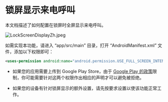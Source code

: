 # 锁屏显示来电呼叫


本文档描述了如何配置在锁屏时全屏显示来电呼叫。

<Frame width="auto" height="500">
  <img src="https://media-resource.spreading.io/docuo/workspace564/27e54a759d23575969552654cb45bf89/59de43acec.jpeg" alt="LockScreenDisplayZh.jpeg"/>
</Frame>


如需实现本功能，请进入 “app/src/main” 目录，打开 “AndroidManifest.xml” 文件，添加以下权限即可：
```xml app/src/main/AndroidManifest.xml
<uses-permission android:name="android.permission.USE_FULL_SCREEN_INTENT" />
```

<Warning title="注意">

- 如果您的应用需要上传到 Google Play Store，由于 [Google Play 的政策](https://support.google.com/googleplay/android-developer/answer/13392821?hl=zh)限制，你可能需要针对这两个权限作出相应的声明才可以避免被拒绝。

- 如果您的设备有针对锁屏显示的额外设置，请先按要求设置以使该功能正常工作。
</Warning>
